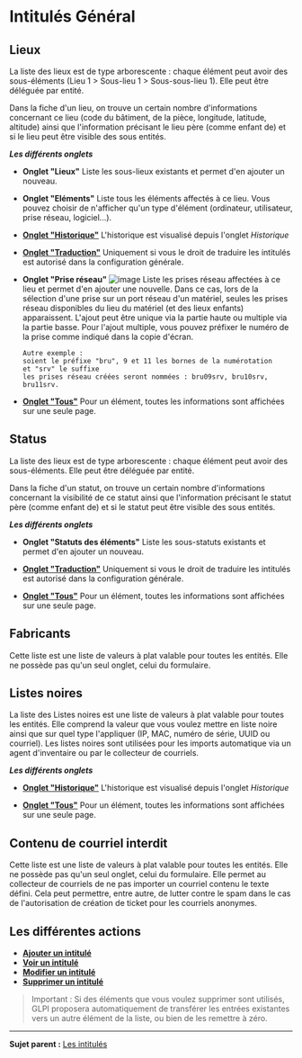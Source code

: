 Intitulés Général
=================

Lieux
-----
La liste des lieux est de type arborescente : chaque élément peut avoir des sous-éléments (Lieu 1 > Sous-lieu 1 > Sous-sous-lieu 1). Elle peut être déléguée par entité.

Dans la fiche d'un lieu, on trouve un certain nombre d'informations concernant ce lieu (code du bâtiment, de la pièce, longitude, latitude, altitude) ainsi que l'information précisant le lieu père (comme enfant de) et si le lieu peut être visible des sous entités.

***Les différents onglets***

-   **Onglet "Lieux"**
    Liste les sous-lieux existants et permet d'en ajouter un nouveau.

-   **Onglet "Eléments"**
    Liste tous les éléments affectés à ce lieu. Vous pouvez choisir de n'afficher qu'un type d'élément (ordinateur, utilisateur, prise réseau, logiciel...).

-   **[Onglet "Historique"](Les_différents_onglets/Onglet_Historique.md)**
     L'historique est visualisé depuis l'onglet *Historique*

-   **[Onglet "Traduction"](08_Module_Configuration/02_Intitulés/Onglet_Traduction.md)**
    Uniquement si vous le droit de traduire les intitulés est autorisé dans la configuration générale.

-   **Onglet "Prise réseau"**
    ![image](docs/image/priseReseau.png)
    Liste les prises réseau affectées à ce lieu et permet d'en ajouter une nouvelle. Dans ce cas, lors de la sélection d'une prise sur un port réseau d'un matériel, seules les prises réseau disponibles du lieu du matériel (et des lieux enfants) apparaissent.
    L'ajout peut être unique via la partie haute ou multiple via la partie basse. Pour l'ajout multiple, vous pouvez préfixer le numéro de la prise comme indiqué dans la copie d'écran.

        Autre exemple : 
        soient le préfixe "bru", 9 et 11 les bornes de la numérotation
        et "srv" le suffixe
        les prises réseau créées seront nommées : bru09srv, bru10srv, bru11srv.

-   **[Onglet "Tous"](Les_différents_onglets/Onglet_Tous.md)**
     Pour un élément, toutes les informations sont affichées sur une seule page.

Status
-----
La liste des lieux est de type arborescente : chaque élément peut avoir des sous-éléments. Elle peut être déléguée par entité.

Dans la fiche d'un statut, on trouve un certain nombre d'informations concernant la visibilité de ce statut ainsi que l'information précisant le statut père (comme enfant de) et si le statut peut être visible des sous entités.

***Les différents onglets***

-   **Onglet "Statuts des éléments"**
    Liste les sous-statuts existants et permet d'en ajouter un nouveau. 

-   **[Onglet "Traduction"](08_Module_Configuration/02_Intitulés/Onglet_Traduction.md)**
    Uniquement si vous le droit de traduire les intitulés est autorisé dans la configuration générale.

-   **[Onglet "Tous"](Les_différents_onglets/Onglet_Tous.md)**
     Pour un élément, toutes les informations sont affichées sur une seule page.

Fabricants
----------
Cette liste est une liste de valeurs à plat valable pour toutes les entités.
Elle ne possède pas qu'un seul onglet, celui du formulaire.

Listes noires
----------
La liste des Listes noires est une liste de valeurs à plat valable pour toutes les entités.
Elle comprend la valeur que vous voulez mettre en liste noire ainsi que sur quel type l'appliquer (IP, MAC, numéro de série, UUID ou courriel).
Les listes noires sont utilisées pour les imports automatique via un agent d'inventaire ou par le collecteur de courriels.

***Les différents onglets***

-   **[Onglet "Historique"](Les_différents_onglets/Onglet_Historique.md)**
     L'historique est visualisé depuis l'onglet *Historique*

-   **[Onglet "Tous"](Les_différents_onglets/Onglet_Tous.md)**
     Pour un élément, toutes les informations sont affichées sur une seule page.

Contenu de courriel interdit
----------
Cette liste est une liste de valeurs à plat valable pour toutes les entités.
Elle ne possède pas qu'un seul onglet, celui du formulaire.
Elle permet au collecteur de courriels de ne pas importer un courriel contenu le texte défini. Cela peut permettre, entre autre, de lutter contre le spam dans le cas de l'autorisation de création de ticket pour les courriels anonymes.


Les différentes actions
-----------------------

-   **[Ajouter un intitulé](Les_différentes_actions/Créer_un_nouvel_objet.md)**
-   **[Voir un intitulé](Les_différentes_actions/Visualiser_un_objet.md)**
-   **[Modifier un intitulé](Les_différentes_actions/Modifier_un_objet.md)**
-   **[Supprimer un intitulé](Les_différentes_actions/Supprimer_un_objet.md)**

>Important : Si des éléments que vous voulez supprimer sont utilisés, GLPI proposera automatiquement de transférer les entrées existantes vers un autre élément de la liste, ou bien de les remettre à zéro.

------
**Sujet parent :** [Les intitulés](08_Module_Configuration/02_Intitulés/01_Intitulés.md "Les intitulés sont gérés depuis le menu Configuration > Intitulés")
